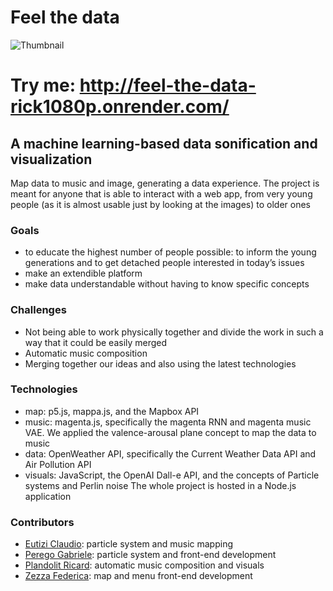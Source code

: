 # Feel the data
![Thumbnail](https://github.com/claudioeutizi/feel_the_data/blob/main/thumbnail.jpg?raw=true)
# Try me: http://feel-the-data-rick1080p.onrender.com/
## A machine learning-based data sonification and visualization
Map data to music and image, generating a data experience. The project is meant for anyone that is able to interact with a web app, from very young people (as it is almost usable just by looking at the images) to older ones
### Goals
* to educate the highest number of people possible: to inform the young generations and to get detached people interested in today’s issues
* make an extendible platform
*  make data understandable without having to know specific concepts
### Challenges
* Not being able to work physically together and divide the work in such a way that it could be easily merged
* Automatic music composition
* Merging together our ideas and also using the latest technologies
### Technologies
* map: p5.js, mappa.js, and the Mapbox API
* music: magenta.js, specifically the magenta RNN and magenta music VAE. We applied the valence-arousal plane concept to map the data to music
* data: OpenWeather API, specifically the Current Weather Data API and Air Pollution API
* visuals: JavaScript, the OpenAI Dall-e API, and the concepts of Particle systems and Perlin noise
The whole project is hosted in a Node.js application
### Contributors
* [Eutizi Claudio](https://github.com/claudioeutizi): particle system and music mapping
* [Perego Gabriele](https://github.com/Pego43): particle system and front-end development 
* [Plandolit Ricard](https://github.com/Rick1080p): automatic music composition and visuals 
* [Zezza Federica](https://github.com/federicaze): map and menu front-end development
